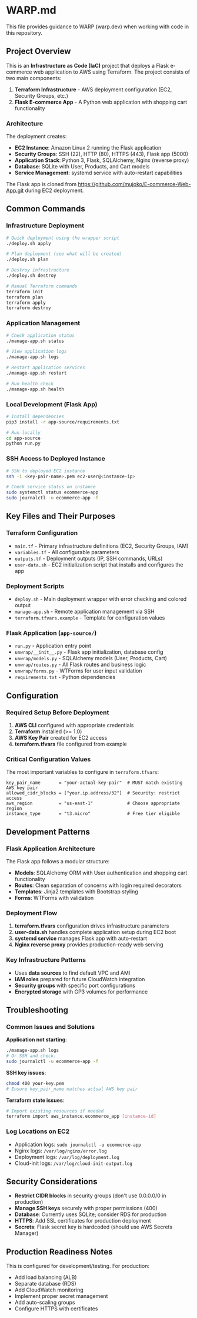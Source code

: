 # WARP.md

This file provides guidance to WARP (warp.dev) when working with code in this repository.

## Project Overview

This is an **Infrastructure as Code (IaC)** project that deploys a Flask e-commerce web application to AWS using Terraform. The project consists of two main components:

1. **Terraform Infrastructure** - AWS deployment configuration (EC2, Security Groups, etc.)
2. **Flask E-commerce App** - A Python web application with shopping cart functionality

### Architecture

The deployment creates:
- **EC2 Instance**: Amazon Linux 2 running the Flask application
- **Security Groups**: SSH (22), HTTP (80), HTTPS (443), Flask app (5000)
- **Application Stack**: Python 3, Flask, SQLAlchemy, Nginx (reverse proxy)
- **Database**: SQLite with User, Products, and Cart models
- **Service Management**: systemd service with auto-restart capabilities

The Flask app is cloned from https://github.com/mujoko/E-commerce-Web-App.git during EC2 deployment.

## Common Commands

### Infrastructure Deployment

```bash
# Quick deployment using the wrapper script
./deploy.sh apply

# Plan deployment (see what will be created)
./deploy.sh plan

# Destroy infrastructure
./deploy.sh destroy

# Manual Terraform commands
terraform init
terraform plan
terraform apply
terraform destroy
```

### Application Management

```bash
# Check application status
./manage-app.sh status

# View application logs
./manage-app.sh logs

# Restart application services
./manage-app.sh restart

# Run health check
./manage-app.sh health
```

### Local Development (Flask App)

```bash
# Install dependencies
pip3 install -r app-source/requirements.txt

# Run locally
cd app-source
python run.py
```

### SSH Access to Deployed Instance

```bash
# SSH to deployed EC2 instance
ssh -i <key-pair-name>.pem ec2-user@<instance-ip>

# Check service status on instance
sudo systemctl status ecommerce-app
sudo journalctl -u ecommerce-app -f
```

## Key Files and Their Purposes

### Terraform Configuration
- `main.tf` - Primary infrastructure definitions (EC2, Security Groups, IAM)
- `variables.tf` - All configurable parameters
- `outputs.tf` - Deployment outputs (IP, SSH commands, URLs)
- `user-data.sh` - EC2 initialization script that installs and configures the app

### Deployment Scripts
- `deploy.sh` - Main deployment wrapper with error checking and colored output
- `manage-app.sh` - Remote application management via SSH
- `terraform.tfvars.example` - Template for configuration values

### Flask Application (`app-source/`)
- `run.py` - Application entry point
- `unwrap/__init__.py` - Flask app initialization, database config
- `unwrap/models.py` - SQLAlchemy models (User, Products, Cart)
- `unwrap/routes.py` - All Flask routes and business logic
- `unwrap/forms.py` - WTForms for user input validation
- `requirements.txt` - Python dependencies

## Configuration

### Required Setup Before Deployment

1. **AWS CLI** configured with appropriate credentials
2. **Terraform** installed (>= 1.0)
3. **AWS Key Pair** created for EC2 access
4. **terraform.tfvars** file configured from example

### Critical Configuration Values

The most important variables to configure in `terraform.tfvars`:

```hcl
key_pair_name       = "your-actual-key-pair"  # MUST match existing AWS key pair
allowed_cidr_blocks = ["your.ip.address/32"]  # Security: restrict access
aws_region          = "us-east-1"             # Choose appropriate region
instance_type       = "t3.micro"              # Free tier eligible
```

## Development Patterns

### Flask Application Architecture

The Flask app follows a modular structure:
- **Models**: SQLAlchemy ORM with User authentication and shopping cart functionality
- **Routes**: Clean separation of concerns with login required decorators
- **Templates**: Jinja2 templates with Bootstrap styling
- **Forms**: WTForms with validation

### Deployment Flow

1. **terraform.tfvars** configuration drives infrastructure parameters
2. **user-data.sh** handles complete application setup during EC2 boot
3. **systemd service** manages Flask app with auto-restart
4. **Nginx reverse proxy** provides production-ready web serving

### Key Infrastructure Patterns

- Uses **data sources** to find default VPC and AMI
- **IAM roles** prepared for future CloudWatch integration  
- **Security groups** with specific port configurations
- **Encrypted storage** with GP3 volumes for performance

## Troubleshooting

### Common Issues and Solutions

**Application not starting**:
```bash
./manage-app.sh logs
# Or SSH and check:
sudo journalctl -u ecommerce-app -f
```

**SSH key issues**:
```bash
chmod 400 your-key.pem
# Ensure key_pair_name matches actual AWS key pair
```

**Terraform state issues**:
```bash
# Import existing resources if needed
terraform import aws_instance.ecommerce_app [instance-id]
```

### Log Locations on EC2

- Application logs: `sudo journalctl -u ecommerce-app`
- Nginx logs: `/var/log/nginx/error.log`
- Deployment logs: `/var/log/deployment.log`
- Cloud-init logs: `/var/log/cloud-init-output.log`

## Security Considerations

- **Restrict CIDR blocks** in security groups (don't use 0.0.0.0/0 in production)
- **Manage SSH keys** securely with proper permissions (400)
- **Database**: Currently uses SQLite; consider RDS for production
- **HTTPS**: Add SSL certificates for production deployment
- **Secrets**: Flask secret key is hardcoded (should use AWS Secrets Manager)

## Production Readiness Notes

This is configured for development/testing. For production:
- Add load balancing (ALB)
- Separate database (RDS)
- Add CloudWatch monitoring
- Implement proper secret management
- Add auto-scaling groups
- Configure HTTPS with certificates
